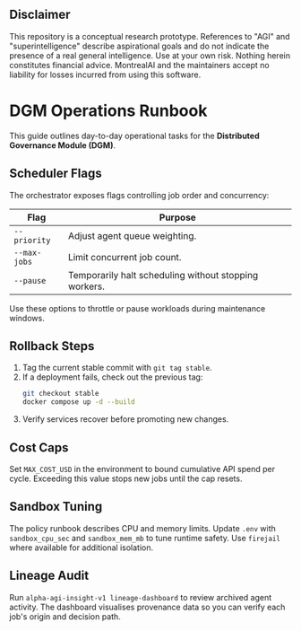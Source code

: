 ## Disclaimer
This repository is a conceptual research prototype. References to "AGI" and
"superintelligence" describe aspirational goals and do not indicate the presence
of a real general intelligence. Use at your own risk. Nothing herein constitutes
 financial advice. MontrealAI and the maintainers accept no liability for losses
 incurred from using this software.

# DGM Operations Runbook

This guide outlines day-to-day operational tasks for the **Distributed Governance Module (DGM)**.

## Scheduler Flags

The orchestrator exposes flags controlling job order and concurrency:

| Flag | Purpose |
|------|---------|
| `--priority` | Adjust agent queue weighting. |
| `--max-jobs` | Limit concurrent job count. |
| `--pause` | Temporarily halt scheduling without stopping workers. |

Use these options to throttle or pause workloads during maintenance windows.

## Rollback Steps

1. Tag the current stable commit with `git tag stable`.
2. If a deployment fails, check out the previous tag:
   ```bash
   git checkout stable
   docker compose up -d --build
   ```
3. Verify services recover before promoting new changes.

## Cost Caps

Set `MAX_COST_USD` in the environment to bound cumulative API spend per cycle.
Exceeding this value stops new jobs until the cap resets.

## Sandbox Tuning

The policy runbook describes CPU and memory limits. Update `.env` with
`sandbox_cpu_sec` and `sandbox_mem_mb` to tune runtime safety. Use
`firejail` where available for additional isolation.

## Lineage Audit

Run `alpha-agi-insight-v1 lineage-dashboard` to review archived agent activity.
The dashboard visualises provenance data so you can verify each job's origin
and decision path.

